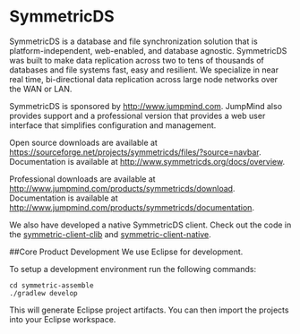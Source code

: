 # SymmetricDS
SymmetricDS is a database and file synchronization solution that is platform-independent, web-enabled, and database agnostic.  SymmetricDS was built to make data replication across two to tens of thousands of databases and file systems fast, easy and resilient.  We specialize in near real time, bi-directional data replication across large node networks over the WAN or LAN.

SymmetricDS is sponsored by http://www.jumpmind.com.  JumpMind also provides support and a professional version that provides a web user interface that simplifies configuration and management.

Open source downloads are available at https://sourceforge.net/projects/symmetricds/files/?source=navbar. Documentation is available at http://www.symmetricds.org/docs/overview.

Professional downloads are available at http://www.jumpmind.com/products/symmetricds/download.  Documentation is available at http://www.jumpmind.com/products/symmetricds/documentation.

We also have developed a native SymmetricDS client.  Check out the code in the [symmetric-client-clib](symmetric-client-clib) and [symmetric-client-native](symmetric-client-native).

##Core Product Development
We use Eclipse for development.

To setup a development environment run the following commands:
```
cd symmetric-assemble
./gradlew develop
```

This will generate Eclipse project artifacts.  You can then import the projects into your Eclipse workspace.
